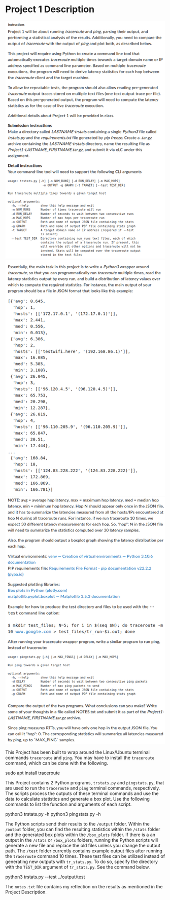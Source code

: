 # Project 1 Description
<p align="center">
  <img src="img/Description_1.png" /><br>
  <img src="img/Description_2.png" /><br>
  <img src="img/Description_3.png" />
</p>

This Project has been built to wrap around the Linux/Ubuntu terminal commands `traceroute` and `ping`. You may have to install the `traceroute` command, which can be done with the following.

  sudo apt install traceroute

This Project contains 2 Python programs, `trstats.py` and `pingstats.py`, that are used to run the `traceroute` and `ping` terminal commands, respectively. The scripts process the outputs of these terminal commands and use the data to calculate statistics and generate a box plot. Use the following commands to list the function and arguments of each script.

  python3 trstats.py -h
  python3 pingstats.py -h

The Python scripts send their results to the `/output` folder. Within the `/output` folder, you can find the resulting statistics within the `/stats` folder and the generated box plots within the `/box_plots` folder. If there is a an output in the `/stats` or `/box_plots` folders, running the Python scripts will generate a new file and replace the old files unless you change the output path. The `/test` folder currently contains example output files after running the `traceroute` command 10 times. These test files can be utilized instead of generating new outputs with `tr_stats.py`. To do so, specify the directory with the `TEST_DIR` argument of `tr_stats.py`. See the command below.

  python3 trstats.py --test ../output/test

The `notes.txt` file contains my reflection on the results as mentioned in the Project Description.
